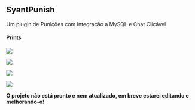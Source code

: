 ## SyantPunish

Um plugin de Punições com Integração a MySQL e Chat Clicável






#### Prints
[![](https://media.discordapp.net/attachments/1090480199528882307/1091428453540167852/image.png)](https://media.discordapp.net/attachments/1090480199528882307/1091428453540167852/image.png)

[![](https://media.discordapp.net/attachments/1090480199528882307/1091428855115423894/image.png)](https://media.discordapp.net/attachments/1090480199528882307/1091428855115423894/image.png)

[![](https://media.discordapp.net/attachments/1090480199528882307/1091429896322031687/image.png)](https://media.discordapp.net/attachments/1090480199528882307/1091429896322031687/image.png)


[![](https://media.discordapp.net/attachments/1090480199528882307/1091432008217018398/image.png)](https://media.discordapp.net/attachments/1090480199528882307/1091432008217018398/image.png)


**O projeto não está pronto e nem atualizado, em breve estarei editando e melhorando-o!**
